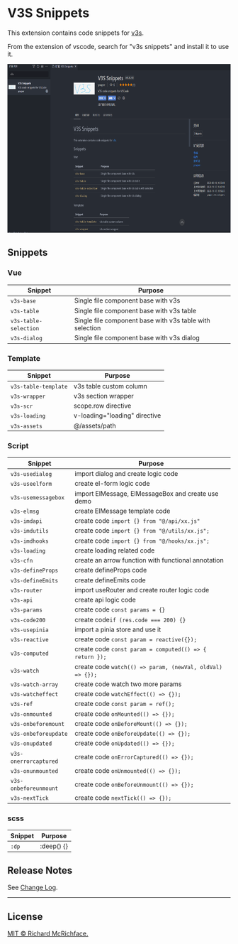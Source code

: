 # V3S Snippets

This extension contains code snippets for [v3s](https://github.com/wangyupo/v3s).

From the extension of vscode, search for "v3s snippets" and install it to use it.

<img src="assets/snippets.png" alt="Logo" width="720" height="380">

## Snippets

### Vue

| Snippet               | Purpose                                                  |
| --------------------- | -------------------------------------------------------- |
| `v3s-base`            | Single file component base with v3s                      |
| `v3s-table`           | Single file component base with v3s table                |
| `v3s-table-selection` | Single file component base with v3s table with selection |
| `v3s-dialog`          | Single file component base with v3s dialog               |

### Template

| Snippet              | Purpose                       |
| -------------------- | ----------------------------- |
| `v3s-table-template` | v3s table custom column       |
| `v3s-wrapper`        | v3s section wrapper           |
| `v3s-scr`            | scope.row directive           |
| `v3s-loading`        | v-loading="loading" directive |
| `v3s-assets`         | @/assets/path                 |

### Script

| Snippet               | Purpose                                                   |
| --------------------- | --------------------------------------------------------- |
| `v3s-usedialog`       | import dialog and create logic code                       |
| `v3s-useelform`       | create el-form logic code                                 |
| `v3s-usemessagebox`   | import ElMessage, ElMessageBox and create use demo        |
| `v3s-elmsg`           | create ElMessage template code                            |
| `v3s-imdapi`          | create code `import {} from "@/api/xx.js"`                |
| `v3s-imdutils`        | create code `import {} from "@/utils/xx.js";`             |
| `v3s-imdhooks`        | create code `import {} from "@/hooks/xx.js";`             |
| `v3s-loading`         | create loading related code                               |
| `v3s-cfn`             | create an arrow function with functional annotation       |
| `v3s-defineProps`     | create defineProps code                                   |
| `v3s-defineEmits`     | create defineEmits code                                   |
| `v3s-router`          | import useRouter and create router logic code             |
| `v3s-api`             | create api logic code                                     |
| `v3s-params`          | create code `const params = {}`                           |
| `v3s-code200`         | create code`if (res.code === 200) {}`                     |
| `v3s-usepinia`        | import a pinia store and use it                           |
| `v3s-reactive`        | create code `const param = reactive({});`                 |
| `v3s-computed`        | create code `const param = computed(() => { return });`   |
| `v3s-watch`           | create code `watch(() => param, (newVal, oldVal) => {});` |
| `v3s-watch-array`     | create code watch two more params                         |
| `v3s-watcheffect`     | create code `watchEffect(() => {});`                      |
| `v3s-ref`             | create code `const param = ref();`                        |
| `v3s-onmounted`       | create code `onMounted(() => {});`                        |
| `v3s-onbeforemount`   | create code `onBeforeMount(() => {});`                    |
| `v3s-onbeforeupdate`  | create code `onBeforeUpdate(() => {});`                   |
| `v3s-onupdated`       | create code `onUpdated(() => {});`                        |
| `v3s-onerrorcaptured` | create code `onErrorCaptured(() => {});`                  |
| `v3s-onunmounted`     | create code `onUnmounted(() => {});`                      |
| `v3s-onbeforeunmount` | create code `onBeforeUnmount(() => {});`                  |
| `v3s-nextTick`        | create code `nextTick(() => {});`                         |

### scss

| Snippet | Purpose    |
| ------- | ---------- |
| `:dp`   | :deep() {} |

## Release Notes

See [Change Log](https://github.com/wangyupo/V3S-Snippets/blob/main/CHANGELOG.md).

---

## License

[MIT © Richard McRichface.](https://github.com/wangyupo/V3S-Snippets/blob/main/LICENSE)
